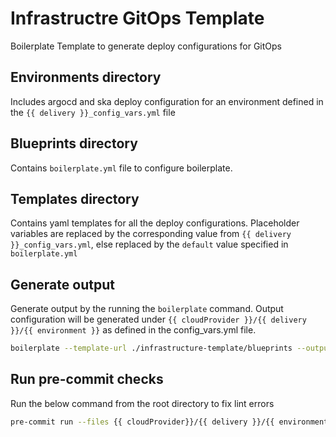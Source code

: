 # Infrastructre GitOps Template
Boilerplate Template to generate deploy configurations for GitOps

## Environments directory
Includes argocd and ska deploy configuration for an environment defined in the `{{ delivery }}_config_vars.yml` file

## Blueprints directory
Contains  `boilerplate.yml` file to configure boilerplate.

## Templates directory
Contains yaml templates for all the deploy configurations. Placeholder variables are replaced by the corresponding value from `{{ delivery }}_config_vars.yml`, else replaced by the `default` value specified in `boilerplate.yml`

## Generate output

Generate output by the running the `boilerplate` command. Output configuration will be generated under `{{ cloudProvider }}/{{ delivery }}/{{ environment }}` as defined in the config_vars.yml file.

```bash
boilerplate --template-url ./infrastructure-template/blueprints --output-folder .  --var-file ./infrastructure-template/environments/{{ delivery }}/{{ delivery }}_config_vars.yml --non-interactive
```
## Run pre-commit checks

Run the below command from the root directory to fix lint errors

```bash
pre-commit run --files {{ cloudProvider}}/{{ delivery }}/{{ environment }}/*   {{ cloudProvider}}/{{ delivery }}/{{ environment }}/bootstrap/argocd/*   {{ cloudProvider}}/{{ delivery }}/{{ environment }}/bootstrap/ska/*

```
